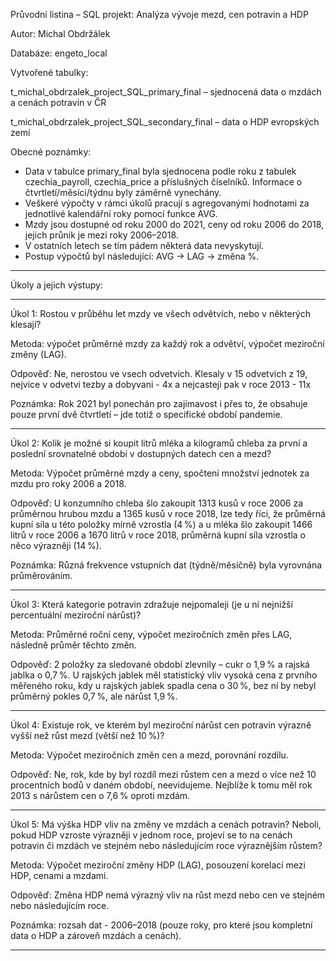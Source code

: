 Průvodní listina – SQL projekt: Analýza vývoje mezd, cen potravin a HDP

Autor: Michal Obdržálek

Databáze: engeto_local

Vytvořené tabulky:

t_michal_obdrzalek_project_SQL_primary_final – sjednocená data o mzdách a cenách potravin v ČR

t_michal_obdrzalek_project_SQL_secondary_final – data o HDP evropských zemí

Obecné poznámky: 
-	Data v tabulce primary_final byla sjednocena podle roku z tabulek czechia_payroll, czechia_price a příslušných číselníků. Informace o čtvrtletí/měsíci/týdnu byly záměrně vynechány.
-	Veškeré výpočty v rámci úkolů pracují s agregovanými hodnotami za jednotlivé kalendářní roky pomocí funkce AVG.
-	Mzdy jsou dostupné od roku 2000 do 2021, ceny od roku 2006 do 2018, jejich průnik je mezi roky 2006–2018.
-	V ostatních letech se tím pádem některá data nevyskytují.
-	Postup výpočtů byl následující: AVG → LAG → změna %.

________________________________________

Úkoly a jejich výstupy:
________________________________________

Úkol 1: Rostou v průběhu let mzdy ve všech odvětvích, nebo v některých klesají?

Metoda: výpočet průměrné mzdy za každý rok a odvětví, výpočet meziroční změny (LAG).

Odpověď: Ne, nerostou ve vsech odvetvich. Klesaly v 15 odvetvich z 19, nejvice v odvetvi tezby a dobyvani - 4x a nejcasteji pak v roce 2013 - 11x

Poznámka: Rok 2021 byl ponechán pro zajímavost i přes to, že obsahuje pouze první dvě čtvrtletí – jde totiž o specifické období pandemie.
________________________________________

Úkol 2: Kolik je možné si koupit litrů mléka a kilogramů chleba za první a poslední srovnatelné období v dostupných datech cen a mezd?

Metoda: Výpočet průměrné mzdy a ceny, spočtení množství jednotek za mzdu pro roky 2006 a 2018.

Odpověď: U konzumního chleba šlo zakoupit 1313 kusů v roce 2006 za průměrnou hrubou mzdu a 1365 kusů v roce 2018, lze tedy říci,
že průměrná kupní síla u této položky mírně vzrostla (4 %) a u mléka šlo zakoupit 1466 litrů v roce 2006 a 1670 litrů v roce 2018,
průměrná kupní síla vzrostla o něco výrazněji (14 %).

Poznámka: Různá frekvence vstupních dat (týdně/měsíčně) byla vyrovnána průměrováním.
________________________________________

Úkol 3: Která kategorie potravin zdražuje nejpomaleji (je u ní nejnižší percentuální meziroční nárůst)?

Metoda: Průměrné roční ceny, výpočet meziročních změn přes LAG, následně průměr těchto změn.

Odpověď: 2 položky za sledované období zlevnily – cukr o 1,9 % a rajská jablka o 0,7 %. U rajských jablek měl statistický vliv vysoká cena z prvního měřeného roku,
kdy u rajských jablek spadla cena o 30 %, bez ní by nebyl průměrný pokles 0,7 %, ale nárůst 1,9 %.
________________________________________

Úkol 4: Existuje rok, ve kterém byl meziroční nárůst cen potravin výrazně vyšší než růst mezd (větší než 10 %)?

Metoda: Výpočet meziročních změn cen a mezd, porovnání rozdílu.

Odpověď: Ne, rok, kde by byl rozdíl mezi růstem cen a mezd o více než 10 procentních bodů v daném období, neevidujeme.
Nejblíže k tomu měl rok 2013 s nárůstem cen o 7,6 % oproti mzdám.
________________________________________

Úkol 5: Má výška HDP vliv na změny ve mzdách a cenách potravin? Neboli, pokud HDP vzroste výrazněji v jednom roce, projeví se to na cenách potravin či mzdách ve stejném nebo následujícím roce výraznějším růstem?

Metoda: Výpočet meziroční změny HDP (LAG), posouzení korelací mezi HDP, cenami a mzdami.

Odpověď: Změna HDP nemá výrazný vliv na růst mezd nebo cen ve stejném nebo následujícím roce.

Poznámka: rozsah dat - 2006–2018 (pouze roky, pro které jsou kompletní data o HDP a zároveň mzdách a cenách).
________________________________________


